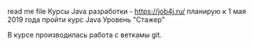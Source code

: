 read me file
Курсы Java разработки - https://job4j.ru/
планирую к 1 мая 2019 года пройти курс Java Уровень "Стажер"

В курсе производилась работа с веткамы git.